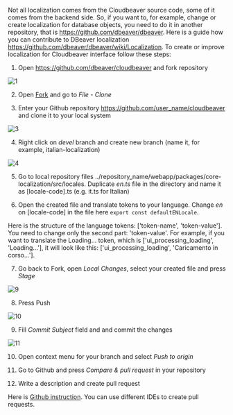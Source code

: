 Not all localization comes from the Cloudbeaver source code, some of it comes from the backend side. So, if you want to, for example, change or create localization for database objects, you need to do it in another repository, that is https://github.com/dbeaver/dbeaver. Here is a guide how you can contribute to DBeaver localization https://github.com/dbeaver/dbeaver/wiki/Localization.   To create or improve localization for Cloudbeaver interface follow these steps:

1. Open https://github.com/dbeaver/cloudbeaver and fork repository

![1](https://user-images.githubusercontent.com/51405061/128645751-a4671c5d-d644-4e2b-84a8-ae9e9cc169a5.png)

2. Open [Fork](https://git-fork.com/) and go to _File - Clone_

3. Enter your Github repository https://github.com/user_name/cloudbeaver and clone it to your local system

![3](https://user-images.githubusercontent.com/51405061/128645747-5d9ebd7b-1a3f-4357-adf0-01b2b82a6299.png)

4. Right click on _devel_ branch and create new branch (name it, for example, italian-localization)

![4](https://user-images.githubusercontent.com/51405061/128645746-9581157f-3baa-44c7-a6b3-a25a2aa992b5.png)

5. Go to local repository files ../repository_name/webapp/packages/core-localization/src/locales. Duplicate _en.ts_ file in the directory and name it as [locale-code].ts (e.g. it.ts for Italian)

6. Open the created file and translate tokens to your language. Change _en_ on [locale-code] in the file here `export const defaultENLocale`.

Here is the structure of the language tokens: ['token-name', 'token-value']. You need to change only the second part: 'token-value'. For example, if you want to translate the Loading... token, which is ['ui_processing_loading', 'Loading...'], it will look like this: ['ui_processing_loading', 'Caricamento in corso...']. 

7. Go back to Fork, open _Local Changes_, select your created file and press _Stage_

![9](https://user-images.githubusercontent.com/51405061/128645741-5a75f4ac-f3bc-483b-9488-3ae9e91993bc.png)

8. Press Push

![10](https://user-images.githubusercontent.com/51405061/128645740-90d93cde-4496-4403-9454-592381d19254.png)

9. Fill _Commit Subject_ field and and commit the changes

![11](https://user-images.githubusercontent.com/51405061/128645738-1da0e8f7-bb6c-4ef5-9221-15bd6742c439.png)

10. Open context menu for your branch and select _Push to origin_

11. Go to Github and press _Compare & pull request_ in your repository

12. Write a description and create pull request

Here is [Github instruction](https://docs.github.com/en/github/collaborating-with-pull-requests/proposing-changes-to-your-work-with-pull-requests/creating-a-pull-request-from-a-fork). You can use different IDEs to create pull requests.
